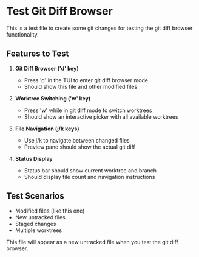 # Test Git Diff Browser

This is a test file to create some git changes for testing the git diff browser functionality.

## Features to Test

1. **Git Diff Browser ('d' key)**
   - Press 'd' in the TUI to enter git diff browser mode
   - Should show this file and other modified files

2. **Worktree Switching ('w' key)**
   - Press 'w' while in git diff mode to switch worktrees
   - Should show an interactive picker with all available worktrees

3. **File Navigation (j/k keys)**
   - Use j/k to navigate between changed files
   - Preview pane should show the actual git diff

4. **Status Display**
   - Status bar should show current worktree and branch
   - Should display file count and navigation instructions

## Test Scenarios

- Modified files (like this one)
- New untracked files
- Staged changes
- Multiple worktrees

This file will appear as a new untracked file when you test the git diff browser.
